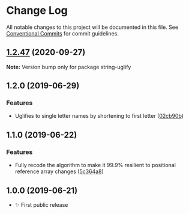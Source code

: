 # Change Log

All notable changes to this project will be documented in this file.
See [Conventional Commits](https://conventionalcommits.org) for commit guidelines.

## [1.2.47](https://gitlab.com/codsen/codsen/compare/string-uglify@1.2.46...string-uglify@1.2.47) (2020-09-27)

**Note:** Version bump only for package string-uglify





## 1.2.0 (2019-06-29)

### Features

- Uglifies to single letter names by shortening to first letter ([02cb90b](https://gitlab.com/codsen/codsen/commit/02cb90b))

## 1.1.0 (2019-06-22)

### Features

- Fully recode the algorithm to make it 99.9% resilient to positional reference array changes ([5c364a8](https://gitlab.com/codsen/codsen/commit/5c364a8))

## 1.0.0 (2019-06-21)

- ✨ First public release
